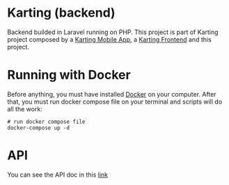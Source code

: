 # Karting (backend)
Backend builded in Laravel running on PHP. This project is part of Karting project composed by a [Karting Mobile App](https://github.com/megabass00), a [Karting Frontend](https://github.com/megabass00) and this project.

# Running with Docker
Before anything, you must have installed [Docker](https://docs.docker.com/docker-for-windows/install/) on your computer. After that, you must run docker compose file on your terminal and scripts will do all the work:

`````
# run docker compose file
docker-compose up -d
`````

# API
You can see the API doc in this [link]()